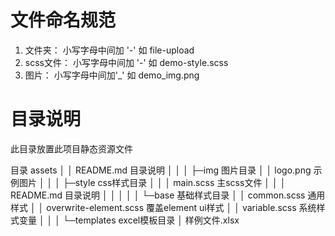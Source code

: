 # 文件命名规范
1. 文件夹： 小写字母中间加 '-'              如 file-upload
2. scss文件： 小写字母中间加 '-'            如 demo-style.scss
3. 图片： 小写字母中间加'_'                 如 demo_img.png

# 目录说明
此目录放置此项目静态资源文件

目录
assets
│  │  README.md                            目录说明
│  │
│  ├─img                                  图片目录
│  │      logo.png                         示例图片
│  │
│  ├─style                                css样式目录
│  │  │  main.scss                        主scss文件
│  │  │  README.md                        目录说明
│  │  │
│  │  └─base                              基础样式目录
│  │          common.scss                   通用样式
│  │          overwrite-element.scss        覆盖element ui样式
│  │          variable.scss                 系统样式变量
│  │
│  └─templates                              excel模板目录
│          样例文件.xlsx
